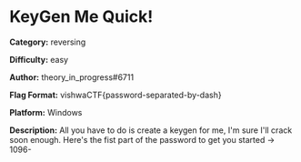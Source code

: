 # KeyGen Me Quick!

**Category:** reversing

**Difficulty:** easy

**Author:** theory_in_progress#6711

**Flag Format:** vishwaCTF{password-separated-by-dash}

**Platform:** Windows

**Description:** All you have to do is create a keygen for me, I'm sure I'll crack soon enough. Here's the fist part of the password to get you started -> 1096-
